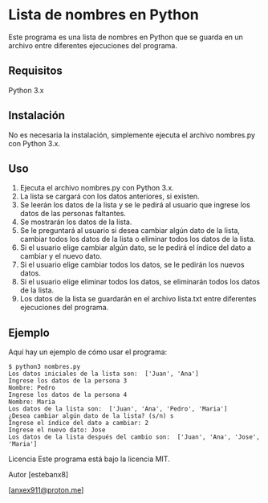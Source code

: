 # Lista de nombres en Python
Este programa es una lista de nombres en Python que se guarda en un archivo entre diferentes ejecuciones del programa.

## Requisitos
Python 3.x
## Instalación
No es necesaria la instalación, simplemente ejecuta el archivo nombres.py con Python 3.x.

## Uso
1. Ejecuta el archivo nombres.py con Python 3.x.
2. La lista se cargará con los datos anteriores, si existen.
3. Se leerán los datos de la lista y se le pedirá al usuario que ingrese los datos de las personas faltantes.
4. Se mostrarán los datos de la lista.
5. Se le preguntará al usuario si desea cambiar algún dato de la lista, cambiar todos los datos de la lista o eliminar todos los datos de la lista.
6. Si el usuario elige cambiar algún dato, se le pedirá el índice del dato a cambiar y el nuevo dato.
7. Si el usuario elige cambiar todos los datos, se le pedirán los nuevos datos.
8. Si el usuario elige eliminar todos los datos, se eliminarán todos los datos de la lista.
9. Los datos de la lista se guardarán en el archivo lista.txt entre diferentes ejecuciones del programa.
## Ejemplo
Aquí hay un ejemplo de cómo usar el programa:
```
$ python3 nombres.py
Los datos iniciales de la lista son:  ['Juan', 'Ana']
Ingrese los datos de la persona 3
Nombre: Pedro
Ingrese los datos de la persona 4
Nombre: Maria
Los datos de la lista son:  ['Juan', 'Ana', 'Pedro', 'Maria']
¿Desea cambiar algún dato de la lista? (s/n) s
Ingrese el índice del dato a cambiar: 2
Ingrese el nuevo dato: Jose
Los datos de la lista después del cambio son:  ['Juan', 'Ana', 'Jose', 'Maria']
```
Licencia
Este programa está bajo la licencia MIT.

Autor
[estebanx8]

[anxex911@proton.me]
